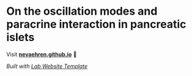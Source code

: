 
# On the oscillation modes and paracrine interaction in pancreatic islets

Visit **[nevaehren.github.io](https://nevaehren.github.io)** 🚀

_Built with [Lab Website Template](https://greene-lab.gitbook.io/lab-website-template-docs)_
